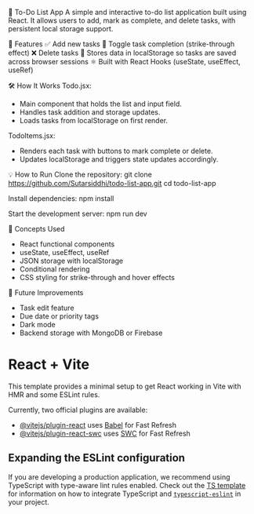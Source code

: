 📝 To-Do List App
A simple and interactive to-do list application built using React. It allows users to add, mark as complete, and delete tasks, with persistent local storage support.

🚀 Features
✅ Add new tasks
🔁 Toggle task completion (strike-through effect)
❌ Delete tasks
💾 Stores data in localStorage so tasks are saved across browser sessions
⚛️ Built with React Hooks (useState, useEffect, useRef)

🛠️ How It Works
Todo.jsx:

* Main component that holds the list and input field.
* Handles task addition and storage updates.
* Loads tasks from localStorage on first render.

TodoItems.jsx:

* Renders each task with buttons to mark complete or delete.
* Updates localStorage and triggers state updates accordingly.

💡 How to Run
Clone the repository:
git clone https://github.com/Sutarsiddhi/todo-list-app.git
cd todo-list-app

Install dependencies:
npm install

Start the development server:
npm run dev

🧠 Concepts Used
* React functional components
* useState, useEffect, useRef
* JSON storage with localStorage
* Conditional rendering
* CSS styling for strike-through and hover effects

📌 Future Improvements
* Task edit feature
* Due date or priority tags
* Dark mode
* Backend storage with MongoDB or Firebase













# React + Vite

This template provides a minimal setup to get React working in Vite with HMR and some ESLint rules.

Currently, two official plugins are available:

- [@vitejs/plugin-react](https://github.com/vitejs/vite-plugin-react/blob/main/packages/plugin-react) uses [Babel](https://babeljs.io/) for Fast Refresh
- [@vitejs/plugin-react-swc](https://github.com/vitejs/vite-plugin-react/blob/main/packages/plugin-react-swc) uses [SWC](https://swc.rs/) for Fast Refresh

## Expanding the ESLint configuration

If you are developing a production application, we recommend using TypeScript with type-aware lint rules enabled. Check out the [TS template](https://github.com/vitejs/vite/tree/main/packages/create-vite/template-react-ts) for information on how to integrate TypeScript and [`typescript-eslint`](https://typescript-eslint.io) in your project.
